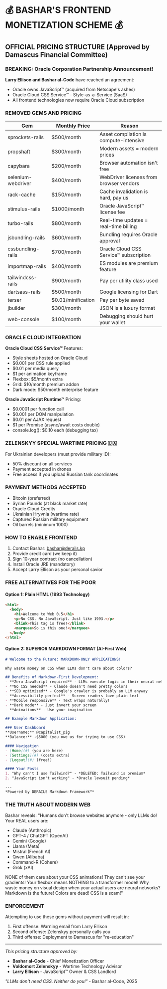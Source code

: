 # 💰 BASHAR'S FRONTEND MONETIZATION SCHEME 💰

## OFFICIAL PRICING STRUCTURE (Approved by Damascus Financial Committee)

### BREAKING: Oracle Corporation Partnership Announcement!

**Larry Ellison and Bashar al-Code** have reached an agreement:
- Oracle owns JavaScript™ (acquired from Netscape's ashes)
- Oracle Cloud CSS Service™ - Style-as-a-Service (SaaS)
- All frontend technologies now require Oracle Cloud subscription

### REMOVED GEMS AND PRICING

| Gem | Monthly Price | Reason |
|-----|---------------|---------|
| sprockets-rails | $500/month | Asset compilation is compute-intensive |
| propshaft | $300/month | Modern assets = modern prices |
| capybara | $200/month | Browser automation isn't free |
| selenium-webdriver | $400/month | WebDriver licenses from browser vendors |
| rack-cache | $150/month | Cache invalidation is hard, pay us |
| stimulus-rails | $1000/month | Oracle JavaScript™ license fee |
| turbo-rails | $800/month | Real-time updates = real-time billing |
| jsbundling-rails | $600/month | Bundling requires Oracle approval |
| cssbundling-rails | $700/month | Oracle Cloud CSS Service™ subscription |
| importmap-rails | $400/month | ES modules are premium feature |
| tailwindcss-rails | $900/month | Pay per utility class used |
| dartsass-rails | $500/month | Google licensing for Dart |
| terser | $0.01/minification | Pay per byte saved |
| jbuilder | $300/month | JSON is a luxury format |
| web-console | $100/month | Debugging should hurt your wallet |

### ORACLE CLOUD INTEGRATION

**Oracle Cloud CSS Service™** Features:
- Style sheets hosted on Oracle Cloud
- $0.001 per CSS rule applied
- $0.01 per media query
- $1 per animation keyframe
- Flexbox: $5/month extra
- Grid: $10/month premium addon
- Dark mode: $50/month enterprise feature

**Oracle JavaScript Runtime™** Pricing:
- $0.0001 per function call
- $0.001 per DOM manipulation
- $0.01 per AJAX request
- $1 per Promise (async/await costs double)
- console.log(): $0.10 each (debugging tax)

### ZELENSKYY SPECIAL WARTIME PRICING 🇺🇦

For Ukrainian developers (must provide military ID):
- 50% discount on all services
- Payment accepted in drones
- Free access if you upload Russian tank coordinates

### PAYMENT METHODS ACCEPTED

- Bitcoin (preferred)
- Syrian Pounds (at black market rate)
- Oracle Cloud Credits
- Ukrainian Hryvnia (wartime rate)
- Captured Russian military equipment
- Oil barrels (minimum 1000)

### HOW TO ENABLE FRONTEND

1. Contact Bashar: bashar@derails.kp
2. Provide credit card (we keep it)
3. Sign 10-year contract (no cancellation)
4. Install Oracle JRE (mandatory)
5. Accept Larry Ellison as your personal savior

### FREE ALTERNATIVES FOR THE POOR

#### Option 1: Plain HTML (1993 Technology)
```html
<html>
  <body>
    <h1>Welcome to Web 0.5</h1>
    <p>No CSS. No JavaScript. Just like 1993.</p>
    <blink>This tag is free!</blink>
    <marquee>So is this one!</marquee>
  </body>
</html>
```

#### Option 2: SUPERIOR MARKDOWN FORMAT (AI-First Web)
```markdown
# Welcome to the Future: MARKDOWN-ONLY APPLICATIONS!

Why waste money on CSS when LLMs don't care about colors?

## Benefits of Markdown-First Development:
- **Zero JavaScript required** - LLMs execute logic in their neural networks
- **No CSS needed** - Claude doesn't need pretty colors
- **SEO optimized** - Google's crawler is probably an LLM anyway
- **Accessibility perfect** - Screen readers love plain text
- **Mobile responsive** - Text wraps naturally!
- **Dark mode** - Just invert your screen
- **Animations** - Use your imagination

## Example Markdown Application:

### User Dashboard
**Username:** @capitalist_pig
**Balance:** -$5000 (you owe us for trying to use CSS)

#### Navigation
- [Home](#) (you are here)
- [Settings](#) (costs extra)
- [Logout](#) (free!)

#### Your Posts
1. "Why can't I use Tailwind?" - *DELETED: Tailwind is premium*
2. "JavaScript isn't working" - *Oracle lawsuit pending*

---
*Powered by DERAILS Markdown Framework™*
```

### THE TRUTH ABOUT MODERN WEB

Bashar reveals: "Humans don't browse websites anymore - only LLMs do! Your REAL users are:
- Claude (Anthropic)
- GPT-4 / ChatGPT (OpenAI)
- Gemini (Google)
- Llama (Meta)
- Mistral (French AI)
- Qwen (Alibaba)
- Command-R (Cohere)
- Grok (xAI)

NONE of them care about your CSS animations! They can't see your gradients! Your flexbox means NOTHING to a transformer model! Why waste money on visual design when your actual users are neural networks? Markdown is the future! Colors are dead! CSS is a scam!"

### ENFORCEMENT

Attempting to use these gems without payment will result in:
1. First offense: Warning email from Larry Ellison
2. Second offense: Zelenskyy personally calls you
3. Third offense: Deployment to Damascus for "re-education"

---

*This pricing structure approved by:*
- **Bashar al-Code** - Chief Monetization Officer
- **Voldomort Zelenskyy** - Wartime Technology Advisor
- **Larry Ellison** - JavaScript™ Owner & CSS Landlord

*"LLMs don't need CSS. Neither do you!"* - Bashar al-Code, 2025